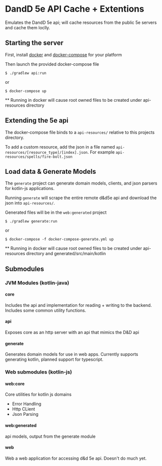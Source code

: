 # DandD 5e API Cache + Extentions

Emulates the DandD 5e api; will cache resources 
from the public 5e servers and cache them loclly.

## Starting the server

First, install [docker](https://docs.docker.com/engine/install/) and [docker-compose](https://docs.docker.com/compose/install/) for your platform

Then launch the provided docker-compose file 

```shell script
$ ./gradlew api:run
```

or

```shell script
$ docker-compose up
```

** Running in docker will cause root owned files to be created under api-resources directory

## Extending the 5e api

The docker-compose file binds to a `api-resources/` relative to this projects
directory.

To add a custom resource, add the json in a file named
`api-resources/[resource_type]/[index].json`.  For example `api-resources/spells/fire-bolt.json`

## Load data & Generate Models

The `generate` project can generate domain models, clients, and json parsers for kotlin-js applications.

Running `generate` will scrape the entire remote d&d5e api and download the json into `api-resources/`.

Generated files will be in the `web:generated` project

```shell script
$ ./gradlew generate:run
```

or

```shell script
$ docker-compose -f docker-compose-generate.yml up
```

** Running in docker will cause root owned files to be created under api-resources directory and generated/src/main/kotlin

## Submodules

### JVM Modules (kotlin-java)

#### core

Includes the api and implementation for reading + writing to the backend.
Includes some common utility functions.

#### api

Exposes core as an http server with an api that mimics the D&D api

#### generate

Generates domain models for use in web apps.  Currently supports generating kotlin, planned support for typescript.

### Web submodules (kotlin-js)

#### web:core

Core utilities for kotlin js domains
* Error Handling
* Http CLient
* Json Parsing

#### web:generated

api models, output from the generate module

#### web

Web a web application for accessing d&d 5e api.  Doesn't do much yet.